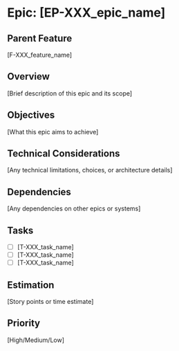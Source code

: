 # Epic: [EP-XXX_epic_name]

## Parent Feature
[F-XXX_feature_name]

## Overview
[Brief description of this epic and its scope]

## Objectives
[What this epic aims to achieve]

## Technical Considerations
[Any technical limitations, choices, or architecture details]

## Dependencies
[Any dependencies on other epics or systems]

## Tasks
- [ ] [T-XXX_task_name]
- [ ] [T-XXX_task_name]
- [ ] [T-XXX_task_name]

## Estimation
[Story points or time estimate]

## Priority
[High/Medium/Low]
